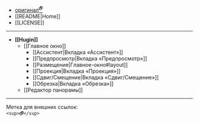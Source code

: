 * [оригинал<sup>🗗</sup>](https://wiki.panotools.org/Hugin)
* [[README|Home]]
* [[LICENSE]]

<hr />

* **[[Hugin]]**
  * [[Главное окно]]
    * [[Ассистент|Вкладка «Ассистент»]]
    * [[Предпросмотр|Вкладка «Предпросмотр»]]
    * [[Размещение|Главное-окно#layout]]
    * [[Проекция|Вкладка «Проекция»]]
    * [[Сдвиг/Смещение|Вкладка «Сдвиг/Смещение»]]
    * [[Обрезка|Вкладка «Обрезка»]]
  * [[Редактор панорамы]]

<hr />

Метка для внешних ссылок:<br>
`<sup>🗗</sup>`


